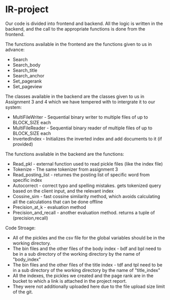 # IR-project
Our code is divided into frontend and backend.
All the logic is written in the backend, and the call to the appropriate functions is done from the frontend.

The functions available in the frontend are the functions given to us in advance:
- Search
- Search_body
- Search_title
- Search_anchor
- Set_pagerank
- Set_pageview

The classes available in the backend are the classes given to us in Assignment 3 and 4 which we have tempered with to intergrate it to our system:
- MultiFileWriter - Sequential binary writer to multiple files of up to BLOCK_SIZE each
- MultiFileReader - Sequential binary reader of multiple files of up to BLOCK_SIZE each
- InvertedIndex - Initializes the inverted index and add documents to it (if provided)

The functions available in the backend are the functions:
- Read_pkl - external function used to read pickle files (like the index file)
- Tokenize - The same tokenizer from assignment 3
- Read_posting_list - returnes the posting list of specific word from specific index
- Autocorrect - correct typo and spelling mistakes. gets tokenized query based on the client input, and the relevant index
- Cossine_sim - fast cossine similarity method, which avoids calculating all the calculations that can be done offline
- Precision_at_k - evaluation method
- Precision_and_recall - another evaluation method. returns a tuple of (precision,recall) 


Code Stroage:
  - All of the pickles and the csv file for the global variables should be in the working directory. 
  - The bin files and the other files of the body index - bdf and bpl need to be in a sub directory of the working directory by the name of "body_index"  
  - The bin files and the other files of the title index - tdf and tpl need to be in a sub directory of the working directory by the name of "title_index"
  - All the indexes,  the pickles we created and the page rank are in the bucket to which a link is attached in the project report.
  - They were not additionally uploaded here due to the file upload size limit of the git.
